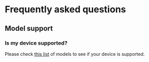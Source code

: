 # Frequently asked questions

## Model support

### Is my device supported?

Please check [this list](https://deebot.readthedocs.io/en/latest/general/models/) of models to see if your device is supported.
